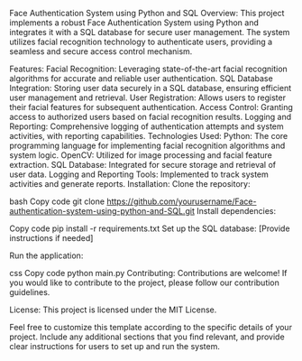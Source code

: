 Face Authentication System using Python and SQL
Overview:
This project implements a robust Face Authentication System using Python and integrates it with a SQL database for secure user management. The system utilizes facial recognition technology to authenticate users, providing a seamless and secure access control mechanism.

Features:
Facial Recognition: Leveraging state-of-the-art facial recognition algorithms for accurate and reliable user authentication.
SQL Database Integration: Storing user data securely in a SQL database, ensuring efficient user management and retrieval.
User Registration: Allows users to register their facial features for subsequent authentication.
Access Control: Granting access to authorized users based on facial recognition results.
Logging and Reporting: Comprehensive logging of authentication attempts and system activities, with reporting capabilities.
Technologies Used:
Python: The core programming language for implementing facial recognition algorithms and system logic.
OpenCV: Utilized for image processing and facial feature extraction.
SQL Database: Integrated for secure storage and retrieval of user data.
Logging and Reporting Tools: Implemented to track system activities and generate reports.
Installation:
Clone the repository:

bash
Copy code
git clone https://github.com/yourusername/Face-authentication-system-using-python-and-SQL.git
Install dependencies:

Copy code
pip install -r requirements.txt
Set up the SQL database: [Provide instructions if needed]

Run the application:

css
Copy code
python main.py
Contributing:
Contributions are welcome! If you would like to contribute to the project, please follow our contribution guidelines.

License:
This project is licensed under the MIT License.

Feel free to customize this template according to the specific details of your project. Include any additional sections that you find relevant, and provide clear instructions for users to set up and run the system.
